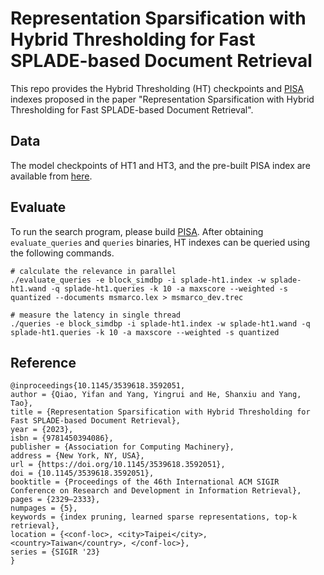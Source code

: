 # Representation Sparsification with Hybrid Thresholding for Fast SPLADE-based Document Retrieval

This repo provides the Hybrid Thresholding (HT) checkpoints and [PISA](https://github.com/pisa-engine/pisa) indexes proposed in the paper "Representation Sparsification with Hybrid Thresholding for Fast SPLADE-based Document Retrieval".

## Data

The model checkpoints of HT1 and HT3, and the pre-built PISA index are available from [here](https://drive.google.com/drive/folders/1OpHiHX1cucjTfZMce0-irsas8tN0O52Q?usp=sharing).

## Evaluate

To run the search program, please build [PISA](https://github.com/pisa-engine/pisa). After obtaining `evaluate_queries` and `queries` binaries, HT indexes can be queried using the following commands.

```
# calculate the relevance in parallel
./evaluate_queries -e block_simdbp -i splade-ht1.index -w splade-ht1.wand -q splade-ht1.queries -k 10 -a maxscore --weighted -s quantized --documents msmarco.lex > msmarco_dev.trec

# measure the latency in single thread
./queries -e block_simdbp -i splade-ht1.index -w splade-ht1.wand -q splade-ht1.queries -k 10 -a maxscore --weighted -s quantized
```

## Reference

```
@inproceedings{10.1145/3539618.3592051,
author = {Qiao, Yifan and Yang, Yingrui and He, Shanxiu and Yang, Tao},
title = {Representation Sparsification with Hybrid Thresholding for Fast SPLADE-based Document Retrieval},
year = {2023},
isbn = {9781450394086},
publisher = {Association for Computing Machinery},
address = {New York, NY, USA},
url = {https://doi.org/10.1145/3539618.3592051},
doi = {10.1145/3539618.3592051},
booktitle = {Proceedings of the 46th International ACM SIGIR Conference on Research and Development in Information Retrieval},
pages = {2329–2333},
numpages = {5},
keywords = {index pruning, learned sparse representations, top-k retrieval},
location = {<conf-loc>, <city>Taipei</city>, <country>Taiwan</country>, </conf-loc>},
series = {SIGIR '23}
}
```

